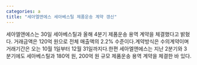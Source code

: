 ```yaml
---
categories: a
title: "세아엘앤에스 세아베스틸 제품운송 계약 갱신"
---
```

세아엘앤에스는 30일 세아베스틸과 올해 4분기 제품운송 용역 계약을 체결했다고 밝혔다. 거래금액은 120억 원으로 전체 매출액의 2.2% 수준이다.계약방식은 수의계약이며 거래기간은 오는 10월 1일부터 12월 31일까지다.한편 세아엘앤에스는 지난 2분기와 3분기에도 세아베스틸과 180억 원, 200억 원 규모 제품운송 용역 계약을 체결한 바 있다.
